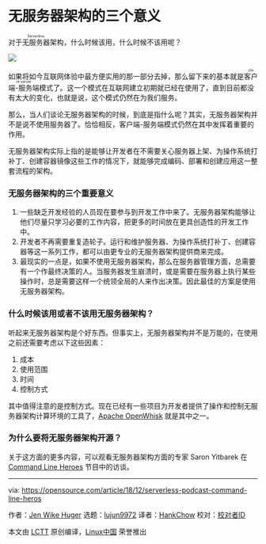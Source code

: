 无服务器架构的三个意义
======
对于<ruby>无服务器<rt>Serverless</rt></ruby>架构，什么时候该用，什么时候不该用呢？

![](https://opensource.com/sites/default/files/styles/image-full-size/public/lead-images/rh_003499_01_linux11x_cc.png?itok=XMDOouJR)

如果将如今互联网体验中最方便实用的那一部分去掉，那么留下来的基本就是<ruby>客户端-服务端<rt>client-server</rt></ruby>模式了。这一个模式在互联网建立初期就已经在使用了，直到目前都没有太大的变化，也就是说，这个模式仍然在为我们服务。

那么，当人们谈论无服务器架构的时候，到底是指什么呢？其实，无服务器架构并不是说不使用服务器了。恰恰相反，客户端-服务端模式仍然在其中发挥着重要的作用。

无服务器架构实际上指的是能够让开发者在不需要关心服务器上架、为操作系统打补丁、创建容器镜像这些工作的情况下，就能够完成编码、部署和创建应用这一整套流程的架构。

### 无服务器架构的三个重要意义

  1. 一些缺乏开发经验的人员现在要参与到开发工作中来了。无服务器架构能够让他们尽量只学习必要的工作内容，把更多的时间放在更具创造性的开发工作中。
  2. 开发者不再需要重复造轮子。运行和维护服务器、为操作系统打补丁、创建容器等这一系列工作，都可以由更专业的无服务器架构提供商来完成。
  3. 最现实的一点是，如果不使用无服务器架构，那么在服务器管理方面，总需要有一个作最终决策的人。当服务器发生崩溃时，或是需要在服务器上执行某些操作时，总是需要这样一个统领全局的人来作出决策。因此最佳的方案是使用无服务器架构。



### 什么时候该用或者不该用无服务器架构？

听起来无服务器架构是个好东西。但事实上，无服务器架构并不是万能的，在使用之前还需要考虑以下这些因素：

  1. 成本
  2. 使用范围
  3. 时间
  4. 控制方式

其中值得注意的是控制方式。现在已经有一些项目为开发者提供了操作和控制无服务器架构计算环境的工具了，[Apache OpenWhisk][1] 就是其中之一。

### 为什么要将无服务器架构开源？

关于这方面的更多内容，可以观看无服务器架构方面的专家 Saron Yitbarek 在 [Command Line Heroes][2] 节目中的访谈。

--------------------------------------------------------------------------------

via: https://opensource.com/article/18/12/serverless-podcast-command-line-heros

作者：[Jen Wike Huger][a]
选题：[lujun9972][b]
译者：[HankChow](https://github.com/HankChow)
校对：[校对者ID](https://github.com/校对者ID)

本文由 [LCTT](https://github.com/LCTT/TranslateProject) 原创编译，[Linux中国](https://linux.cn/) 荣誉推出

[a]: https://opensource.com/users/remyd
[b]: https://github.com/lujun9972
[1]: https://opensource.com/article/18/11/developing-functions-service-apache-openwhisk
[2]: https://www.redhat.com/en/command-line-heroes

